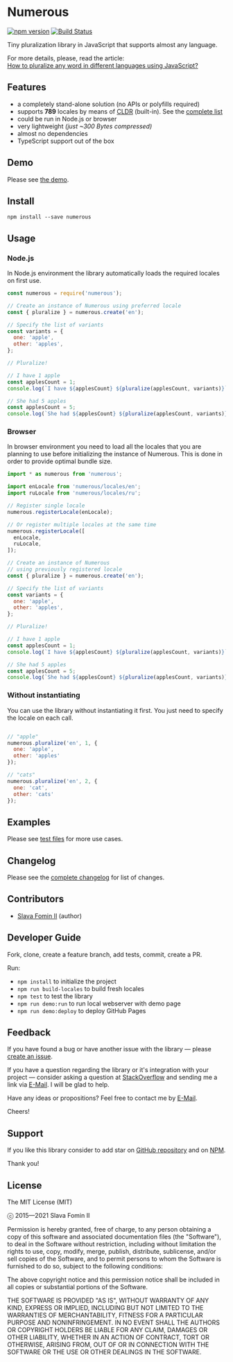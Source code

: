 
# Numerous

[![npm version](https://badge.fury.io/js/numerous.svg)][repo-npm]
[![Build Status](https://travis-ci.org/betsol/numerous.svg)](https://travis-ci.org/betsol/numerous)


Tiny pluralization library in JavaScript that supports almost any language.

For more details, please, read the article:<br>
[How to pluralize any word in different languages using JavaScript?][article]


## Features

- a completely stand-alone solution (no APIs or polyfills required)
- supports **789** locales by means of [CLDR][lib-cldr] (built-in).
  See the [complete list][locales]
- could be run in Node.js or browser
- very lightweight *(just ~300 Bytes compressed)*
- almost no dependencies
- TypeScript support out of the box


## Demo

Please see [the demo][demo].


## Install

```shell
npm install --save numerous
```


## Usage

### Node.js

In Node.js environment the library automatically loads
the required locales on first use.

```js
const numerous = require('numerous');

// Create an instance of Numerous using preferred locale
const { pluralize } = numerous.create('en');

// Specify the list of variants
const variants = {
  one: 'apple',
  other: 'apples',
};

// Pluralize!

// I have 1 apple
const applesCount = 1;
console.log(`I have ${applesCount} ${pluralize(applesCount, variants)}`);

// She had 5 apples
const applesCount = 5;
console.log(`She had ${applesCount} ${pluralize(applesCount, variants)}`);
```


### Browser

In browser environment you need to load all the locales that you are
planning to use before initializing the instance of Numerous.
This is done in order to provide optimal bundle size.

```js
import * as numerous from 'numerous';

import enLocale from 'numerous/locales/en';
import ruLocale from 'numerous/locales/ru';

// Register single locale
numerous.registerLocale(enLocale);

// Or register multiple locales at the same time
numerous.registerLocale([
  enLocale,
  ruLocale,
]);

// Create an instance of Numerous
// using previously registered locale
const { pluralize } = numerous.create('en');

// Specify the list of variants
const variants = {
  one: 'apple',
  other: 'apples',
};

// Pluralize!

// I have 1 apple
const applesCount = 1;
console.log(`I have ${applesCount} ${pluralize(applesCount, variants)}`);

// She had 5 apples
const applesCount = 5;
console.log(`She had ${applesCount} ${pluralize(applesCount, variants)}`);
```


### Without instantiating

You can use the library without instantiating it first.
You just need to specify the locale on each call.

```js

// "apple"
numerous.pluralize('en', 1, {
  one: 'apple',
  other: 'apples'
});

// "cats"
numerous.pluralize('en', 2, {
  one: 'cat',
  other: 'cats'
});
```

## Examples

Please see [test files](./test) for more use cases.


## Changelog

Please see the [complete changelog][changelog] for list of changes.


## Contributors

- [Slava Fomin II](https://github.com/slavafomin) (author)


## Developer Guide

Fork, clone, create a feature branch, add tests, commit, create a PR.

Run:

- `npm install` to initialize the project
- `npm run build-locales` to build fresh locales
- `npm test` to test the library
- `npm run demo:run` to run local webserver with demo page
- `npm run demo:deploy` to deploy GitHub Pages


## Feedback

If you have found a bug or have another issue with the library —
please [create an issue][new-issue].

If you have a question regarding the library or it's integration with your project —
consider asking a question at [StackOverflow][so-ask] and sending me a
link via [E-Mail][email]. I will be glad to help.

Have any ideas or propositions? Feel free to contact me by [E-Mail][email].

Cheers!


## Support

If you like this library consider to add star on [GitHub repository][repo-gh]
and on [NPM][repo-npm].

Thank you!


## License

The MIT License (MIT)

ⓒ 2015—2021 Slava Fomin II

Permission is hereby granted, free of charge, to any person obtaining a copy
of this software and associated documentation files (the "Software"), to deal
in the Software without restriction, including without limitation the rights
to use, copy, modify, merge, publish, distribute, sublicense, and/or sell
copies of the Software, and to permit persons to whom the Software is
furnished to do so, subject to the following conditions:

The above copyright notice and this permission notice shall be included in
all copies or substantial portions of the Software.

THE SOFTWARE IS PROVIDED "AS IS", WITHOUT WARRANTY OF ANY KIND, EXPRESS OR
IMPLIED, INCLUDING BUT NOT LIMITED TO THE WARRANTIES OF MERCHANTABILITY,
FITNESS FOR A PARTICULAR PURPOSE AND NONINFRINGEMENT. IN NO EVENT SHALL THE
AUTHORS OR COPYRIGHT HOLDERS BE LIABLE FOR ANY CLAIM, DAMAGES OR OTHER
LIABILITY, WHETHER IN AN ACTION OF CONTRACT, TORT OR OTHERWISE, ARISING FROM,
OUT OF OR IN CONNECTION WITH THE SOFTWARE OR THE USE OR OTHER DEALINGS IN
THE SOFTWARE.


  [changelog]: CHANGELOG.md
  [contributors]: https://github.com/betsol/numerous/graphs/contributors
  [so-ask]: http://stackoverflow.com/questions/ask?tags=node.js
  [email]: mailto:slava@fomin.io
  [new-issue]: https://github.com/betsol/numerous/issues/new
  [locales]: docs/locales.md
  [lib-cldr]: https://github.com/papandreou/node-cldr
  [repo-gh]: https://github.com/betsol/numerous
  [repo-npm]: https://www.npmjs.com/package/numerous
  [demo]: http://betsol.github.io/numerous/
  [article]: https://gist.github.com/slavafomin/f2e5259cab17d55af5d9fa4c2c2baa08
